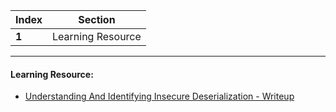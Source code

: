 Index | Section
---   | ---
**1** | Learning Resource

---

#### Learning Resource:

* [Understanding And Identifying Insecure Deserialization - Writeup](https://securityboat.in/understanding-and-identifying-insecure-deserialization/)
